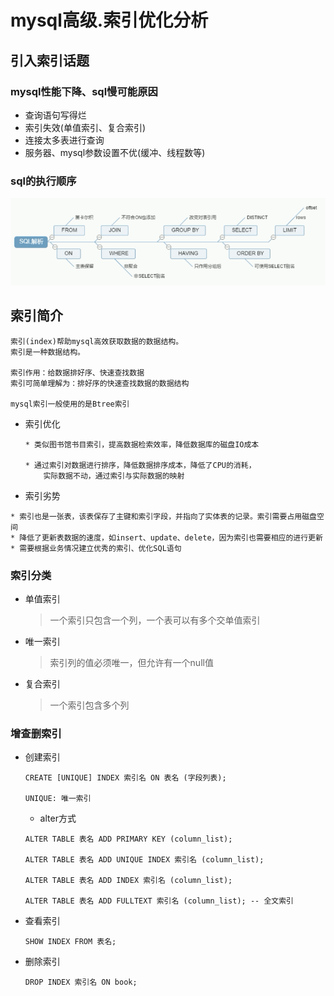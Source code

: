 mysql高级.索引优化分析
==


## 引入索引话题
### mysql性能下降、sql慢可能原因
* 查询语句写得烂
* 索引失效(单值索引、复合索引)
* 连接太多表进行查询
* 服务器、mysql参数设置不优(缓冲、线程数等)

### sql的执行顺序
![](../images/sql执行顺序.png)  

## 索引简介
```
索引(index)帮助mysql高效获取数据的数据结构。
索引是一种数据结构。

索引作用：给数据排好序、快速查找数据
索引可简单理解为：排好序的快速查找数据的数据结构

mysql索引一般使用的是Btree索引
```

* 索引优化
    ```text
    * 类似图书馆书目索引，提高数据检索效率，降低数据库的磁盘IO成本
  
    * 通过索引对数据进行排序，降低数据排序成本，降低了CPU的消耗，
        实际数据不动，通过索引与实际数据的映射
    ```

* 索引劣势
```text
* 索引也是一张表，该表保存了主键和索引字段，并指向了实体表的记录。索引需要占用磁盘空间
* 降低了更新表数据的速度，如insert、update、delete，因为索引也需要相应的进行更新
* 需要根据业务情况建立优秀的索引、优化SQL语句
```

### 索引分类
* 单值索引
    >一个索引只包含一个列，一个表可以有多个交单值索引
* 唯一索引
    >索引列的值必须唯一，但允许有一个null值
* 复合索引
    >一个索引包含多个列

### 增查删索引
* 创建索引
    ```text
    CREATE [UNIQUE] INDEX 索引名 ON 表名 (字段列表);
    
    UNIQUE: 唯一索引
    ```

    * alter方式
    ```text
    ALTER TABLE 表名 ADD PRIMARY KEY (column_list);
    
    ALTER TABLE 表名 ADD UNIQUE INDEX 索引名 (column_list);
    
    ALTER TABLE 表名 ADD INDEX 索引名 (column_list);
    
    ALTER TABLE 表名 ADD FULLTEXT 索引名 (column_list); -- 全文索引
    ```
* 查看索引
    ```text
    SHOW INDEX FROM 表名;
    ```
    
* 删除索引
    ```text
    DROP INDEX 索引名 ON book;
    ```



